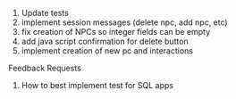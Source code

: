 1. Update tests
2. implement session messages (delete npc, add npc, etc)
3. fix creation of NPCs so integer fields can be empty
4. add java script confirmation for delete button
5. implement creation of new pc and interactions 

Feedback Requests
1. How to best implement test for SQL apps
